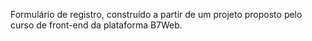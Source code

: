 Formulário de registro, construído a partir de um projeto proposto pelo curso de front-end da plataforma B7Web.
